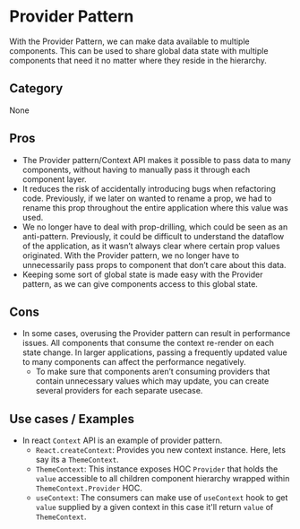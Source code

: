 # Provider Pattern
With the Provider Pattern, we can make data available to multiple components. This can be used to share global data state with multiple components that need it no matter where they reside in the hierarchy.

## Category
None

## Pros
- The Provider pattern/Context API makes it possible to pass data to many components, without having to manually pass it through each component layer.
- It reduces the risk of accidentally introducing bugs when refactoring code. Previously, if we later on wanted to rename a prop, we had to rename this prop throughout the entire application where this value was used.
- We no longer have to deal with prop-drilling, which could be seen as an anti-pattern. Previously, it could be difficult to understand the dataflow of the application, as it wasn’t always clear where certain prop values originated. With the Provider pattern, we no longer have to unnecessarily pass props to component that don’t care about this data.
- Keeping some sort of global state is made easy with the Provider pattern, as we can give components access to this global state.

## Cons
- In some cases, overusing the Provider pattern can result in performance issues. All components that consume the context re-render on each state change. In larger applications, passing a frequently updated value to many components can affect the performance negatively.
  - To make sure that components aren’t consuming providers that contain unnecessary values which may update, you can create several providers for each separate usecase.


## Use cases / Examples
- In react `Context` API is an example of provider pattern.
  - `React.createContext`: Provides you new context instance. Here, lets say its a `ThemeContext`.
  - `ThemeContext`: This instance exposes HOC `Provider` that holds the `value` accessible to all children component hierarchy wrapped within `ThemeContext.Provider` HOC.
  - `useContext`: The consumers can make use of `useContext` hook to get `value` supplied by a given context in this case it'll return `value` of `ThemeContext`.